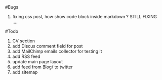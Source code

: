 #Bugs
1) fixing css post, how show code block inside markdown ?
STILL FIXING ....


#Todo
1) CV section
2) add Discus comment field for post
3) add MailChimp emails collector for testing it
4) add RSS feed
5) update main page layout
6) add feed from Blog/ to twitter
7) add sitemap
